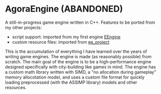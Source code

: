 # AgoraEngine (ABANDONED)

A still-in-progress game engine written in C++.
Features to be ported from my other projects:
- script support: imported from my first engine [EEngine](https://github.com/DennisVanEe/EEngine)
- custom resource files: imported from [ee_project](https://github.com/DennisVanEe/project_ee)

This is the accumulation of everything I have learned over the years of writing game engines. The engine is made (as reasonably possible)
from scratch. The main goal of the engine is to be a high-performance engine designed specifically with city-building like games in mind.
The engine has a custom math library written with SIMD, a "no allocation during gameplay" memory allocotation model, and uses a custom
file format for quickly loading preprocessed (with the ASSIMP library) models and other resources.
